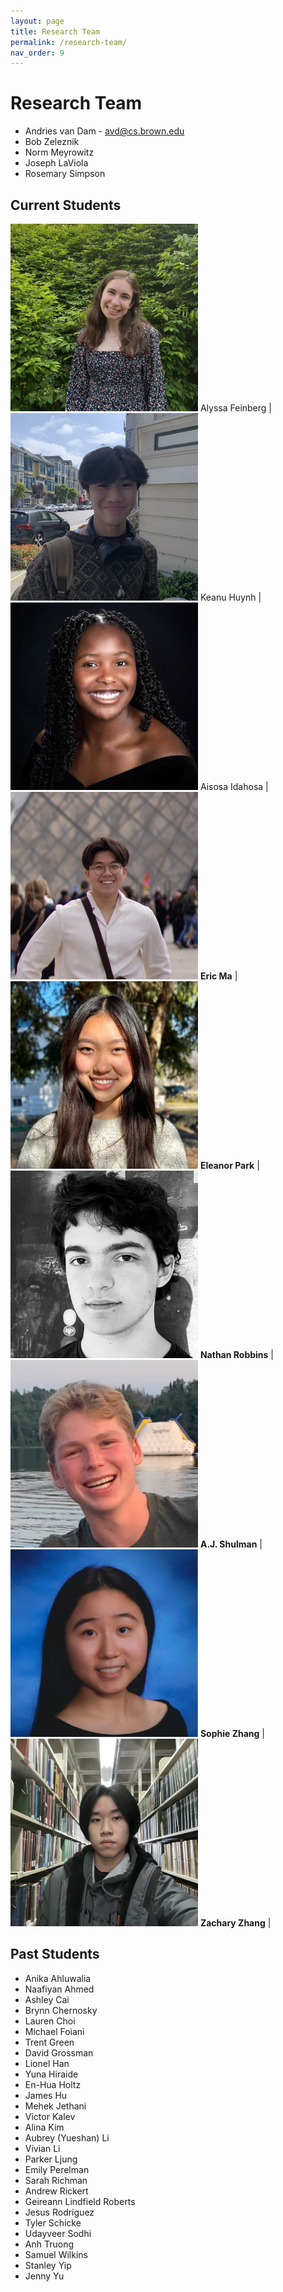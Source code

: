 ```yaml
---
layout: page
title: Research Team
permalink: /research-team/
nav_order: 9
---
```


# Research Team

- Andries van Dam - avd@cs.brown.edu
- Bob Zeleznik
- Norm Meyrowitz
- Joseph LaViola
- Rosemary Simpson

## Current Students

<img src="../assets/images/team/alyssa.jpeg" width="300" height="300"/> Alyssa Feinberg | <img src="../assets/images/team/keanu.jpeg" width="300" height="300"/> Keanu Huynh | <img src="../assets/images/team/aisosa.jpeg" width="300" height="300"/> Aisosa Idahosa |
<img src="../assets/images/team/eric.jpeg" width="300" height="300"/> **Eric Ma** |
<img src="../assets/images/team/eleanor.jpeg" width="300" height="300"/> **Eleanor Park** | <img src="../assets/images/team/nathan.jpeg" width="300" height="300"/> **Nathan Robbins** | <img src="../assets/images/team/aj.jpeg" width="300" height="300"/> **A.J. Shulman** |
<img src="../assets/images/team/sophie.jpeg" width="300" height="300"/> **Sophie Zhang** | <img src="../assets/images/team/zachary.jpeg" width="300" height="300"/> **Zachary Zhang** |

## Past Students

- Anika Ahluwalia
- Naafiyan Ahmed
- Ashley Cai
- Brynn Chernosky
- Lauren Choi
- Michael Foiani
- Trent Green
- David Grossman
- Lionel Han
- Yuna Hiraide
- En-Hua Holtz
- James Hu
- Mehek Jethani
- Victor Kalev
- Alina Kim
- Aubrey (Yueshan) Li
- Vivian Li
- Parker Ljung
- Emily Perelman
- Sarah Richman
- Andrew Rickert
- Geireann Lindfield Roberts
- Jesus Rodriguez
- Tyler Schicke
- Udayveer Sodhi
- Anh Truong
- Samuel Wilkins
- Stanley Yip
- Jenny Yu
